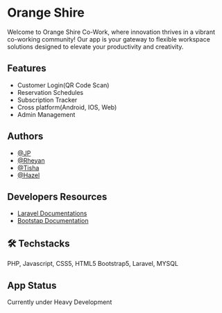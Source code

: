 
# Orange Shire

Welcome to Orange Shire Co-Work, where innovation thrives in a vibrant co-working community! Our app is your gateway to flexible workspace solutions designed to elevate your productivity and creativity.


## Features

- Customer Login(QR Code Scan)
- Reservation Schedules
- Subscription Tracker
- Cross platform(Android, IOS, Web)
- Admin Management



## Authors

- [@JP](https://www.github.com/JpUbas)
- [@Rheyan](https://www.github.com/RheyanJohn15)
- [@Tisha](https://www.github.com/Tshmytzn)
- [@Hazel](https://www.github.com/03hazel)

## Developers Resources

 - [Laravel Documentations](https://laravel.com)
 - [Bootstap Documentation](https://bootstrap.com)
 


## 🛠 Techstacks
PHP, Javascript, CSS5, HTML5 Bootstrap5, Laravel, MYSQL


## App Status

Currently under Heavy Development
